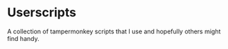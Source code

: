 # Userscripts
A collection of tampermonkey scripts that I use and hopefully others might find handy.
